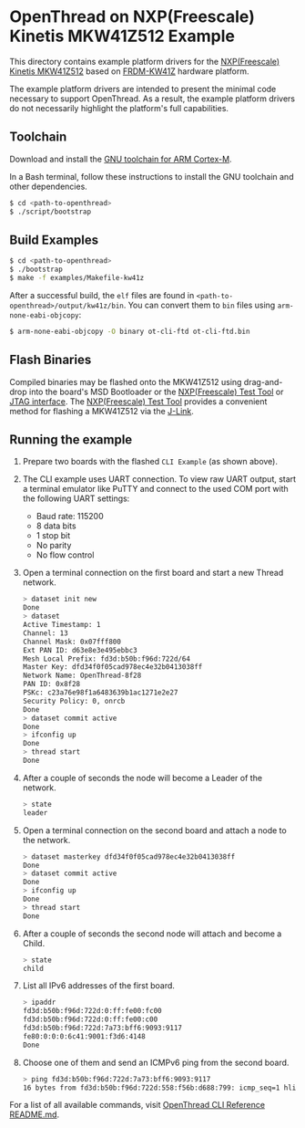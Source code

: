 # OpenThread on NXP(Freescale) Kinetis MKW41Z512 Example

This directory contains example platform drivers for the [NXP(Freescale) Kinetis MKW41Z512][mkw41z512] based on [FRDM-KW41Z][frdm-kw41z] hardware platform.

[mkw41z512]: http://www.nxp.com/products/microcontrollers-and-processors/arm-processors/kinetis-cortex-m-mcus/w-series-wireless-m0-plus-m4/kinetis-kw41z-2.4-ghz-dual-mode-ble-and-802.15.4-wireless-radio-microcontroller-mcu-based-on-arm-cortex-m0-plus-core:KW41Z
[frdm-kw41z]: http://www.nxp.com/products/software-and-tools/hardware-development-tools/freedom-development-boards/nxp-freedom-development-kit-for-kinetis-kw41z-31z-21z-mcus:FRDM-KW41Z

The example platform drivers are intended to present the minimal code necessary to support OpenThread. As a result, the example platform drivers do not necessarily highlight the platform's full capabilities.

## Toolchain

Download and install the [GNU toolchain for ARM Cortex-M][gnu-toolchain].

[gnu-toolchain]: https://developer.arm.com/tools-and-software/open-source-software/developer-tools/gnu-toolchain/gnu-rm

In a Bash terminal, follow these instructions to install the GNU toolchain and other dependencies.

```bash
$ cd <path-to-openthread>
$ ./script/bootstrap
```

## Build Examples

```bash
$ cd <path-to-openthread>
$ ./bootstrap
$ make -f examples/Makefile-kw41z
```

After a successful build, the `elf` files are found in `<path-to-openthread>/output/kw41z/bin`. You can convert them to `bin` files using `arm-none-eabi-objcopy`:

```bash
$ arm-none-eabi-objcopy -O binary ot-cli-ftd ot-cli-ftd.bin
```

## Flash Binaries

Compiled binaries may be flashed onto the MKW41Z512 using drag-and-drop into the board's MSD Bootloader or the [NXP(Freescale) Test Tool][test-tool] or [JTAG interface][jtag]. The [NXP(Freescale) Test Tool][test-tool] provides a convenient method for flashing a MKW41Z512 via the [J-Link][jlink].

[test-tool]: http://www.nxp.com/webapp/sps/download/license.jsp?colCode=TESTTOOL_SETUP
[jtag]: https://en.wikipedia.org/wiki/JTAG
[jlink]: https://www.segger.com/jlink-software.html

## Running the example

1. Prepare two boards with the flashed `CLI Example` (as shown above).
2. The CLI example uses UART connection. To view raw UART output, start a terminal emulator like PuTTY and connect to the used COM port with the following UART settings:

   - Baud rate: 115200
   - 8 data bits
   - 1 stop bit
   - No parity
   - No flow control

3. Open a terminal connection on the first board and start a new Thread network.

   ```bash
   > dataset init new
   Done
   > dataset
   Active Timestamp: 1
   Channel: 13
   Channel Mask: 0x07fff800
   Ext PAN ID: d63e8e3e495ebbc3
   Mesh Local Prefix: fd3d:b50b:f96d:722d/64
   Master Key: dfd34f0f05cad978ec4e32b0413038ff
   Network Name: OpenThread-8f28
   PAN ID: 0x8f28
   PSKc: c23a76e98f1a6483639b1ac1271e2e27
   Security Policy: 0, onrcb
   Done
   > dataset commit active
   Done
   > ifconfig up
   Done
   > thread start
   Done
   ```

4. After a couple of seconds the node will become a Leader of the network.

   ```bash
   > state
   leader
   ```

5. Open a terminal connection on the second board and attach a node to the network.

   ```bash
   > dataset masterkey dfd34f0f05cad978ec4e32b0413038ff
   Done
   > dataset commit active
   Done
   > ifconfig up
   Done
   > thread start
   Done
   ```

6. After a couple of seconds the second node will attach and become a Child.

   ```bash
   > state
   child
   ```

7. List all IPv6 addresses of the first board.

   ```bash
   > ipaddr
   fd3d:b50b:f96d:722d:0:ff:fe00:fc00
   fd3d:b50b:f96d:722d:0:ff:fe00:c00
   fd3d:b50b:f96d:722d:7a73:bff6:9093:9117
   fe80:0:0:0:6c41:9001:f3d6:4148
   Done
   ```

8. Choose one of them and send an ICMPv6 ping from the second board.

   ```bash
   > ping fd3d:b50b:f96d:722d:7a73:bff6:9093:9117
   16 bytes from fd3d:b50b:f96d:722d:558:f56b:d688:799: icmp_seq=1 hlim=64 time=24ms
   ```

For a list of all available commands, visit [OpenThread CLI Reference README.md][cli].

[cli]: https://github.com/openthread/openthread/blob/master/src/cli/README.md
